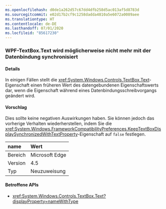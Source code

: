 ```yaml
---
ms.openlocfilehash: d0de1a262d57c67dd4dfb258d5ac013af5d8783d
ms.sourcegitcommit: e02d17b2cf9c1258dadda4810a5e6072a0089aee
ms.translationtype: HT
ms.contentlocale: de-DE
ms.lasthandoff: 07/01/2020
ms.locfileid: "85617230"
---
```

### <a name="wpf-textboxtext-can-be-out-of-sync-with-databinding"></a>WPF-TextBox.Text wird möglicherweise nicht mehr mit der Datenbindung synchronisiert

#### <a name="details"></a>Details

In einigen Fällen stellt die <xref:System.Windows.Controls.TextBox.Text>-Eigenschaft einen früheren Wert des datengebundenen Eigenschaftswerts dar, wenn die Eigenschaft während eines Datenbindungsschreibvorgangs geändert wird.

#### <a name="suggestion"></a>Vorschlag

Dies sollte keine negativen Auswirkungen haben. Sie können jedoch das vorherige Verhalten wiederherstellen, indem Sie die <xref:System.Windows.FrameworkCompatibilityPreferences.KeepTextBoxDisplaySynchronizedWithTextProperty>-Eigenschaft auf `false` festlegen.

| name    | Wert       |
|:--------|:------------|
| Bereich   | Microsoft Edge        |
| Version | 4.5         |
|Typ|Neuzuweisung

#### <a name="affected-apis"></a>Betroffene APIs

- <xref:System.Windows.Controls.TextBox.Text?displayProperty=nameWithType>
